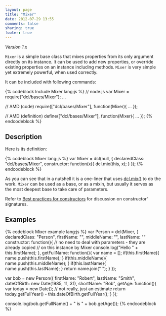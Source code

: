 ```yaml
---
layout: page
title: "Mixer"
date: 2012-07-29 13:55
comments: false
sharing: true
footer: true
---
```


*Version 1.x*

`Mixer` is a simple base class that mixes properties from its only argument
directly on its instance. It can be used to add new properties, or override
existing properties on an instance including methods. `Mixer` is very simple
yet extremely powerful, when used correctly.

It can be included with following commands:

{% codeblock Include Mixer lang:js %}
// node.js
var Mixer = require("dcl/bases/Mixer");
...

// AMD (code)
require(["dcl/bases/Mixer"], function(Mixer){
  ...
});

// AMD (definition)
define(["dcl/bases/Mixer"], function(Mixer){
  ...
});
{% endcodeblock %}

## Description

Here is its definition:

{% codeblock Mixer lang:js %}
var Mixer = dcl(null, {
	declaredClass: "dcl/bases/Mixer",
	constructor: function(x){
		dcl.mix(this, x);
	}
});
{% endcodeblock %}

As you can see that in a nutshell it is a one-liner that uses
[dcl.mix()](../mini_js/mix) to do the work. `Mixer` can be used
as a base, or as a mixin, but usually it serves as the most deepest
base to take care of parameters.

Refer to [Best practices for constructors](../general/constructors)
for discussion on constructor' signatures.

## Examples

{% codeblock Mixer example lang:js %}
var Person = dcl(Mixer, {
  declaredClass: "Person",
  firstName:  "",
  middleName: "",
  lastName:   ""
  constructor: function(){
    // no need to deal with parameters - they are already copied
    // on this instance by Mixer
    console.log("Hello " + this.firstName);
  },
  getFullName: function(){
    var name = [];
    if(this.firstName){
      name.push(this.firstName);
    }
    if(this.middleName){
      name.push(this.middleName);
    }
    if(this.lastName){
      name.push(this.lastName);
    }
    return name.join(" ");
  }
});

var bob = new Person({
  firstName:   "Robert",
  lastName:    "Smith",
  dateOfBirth: new Date(1985, 11, 31),
  shortName:   "Bob",
  getAge: function(){
    var today = new Date();
    // not really, just an estimate
    return today.getFullYear() -
      this.dateOfBirth.getFullYear();
  }
});

console.log(bob.getFullName() + " is " + bob.getAge());
{% endcodeblock %}
